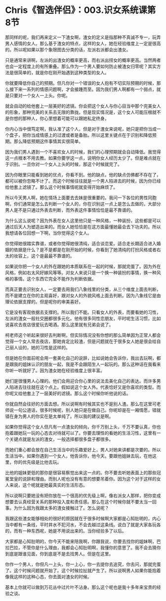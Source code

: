 # Chris《智选伴侣》：003.识女系统课第8节

那同样的呢，我们再来定义一下渣女啊，渣女的定义是指那种不真诚不专一，玩弄男人感情的女人。那么基于渣女的特点，这样的女人，她在经验维度上一定是很高的。所以呢如果以那个象限图去分类的话，左派右派都会出渣女。

只是通常来讲啊，左派的出渣女的概率更高，而右派出捞女的概率更高。当然两者也会一定程度上的有所重叠。那么作为一个男人要如何防止被渣女归零呢？其实方法是很简单的，就是你在刚开始遇到这种类型的女人。

你就要降低你自己的预期。但凡你对一个错误的女人抱有不切实际预期的时候，那么接下来一系列的情感问题啊，才会接踵而至。因为我们男人啊都有一个弱点，就是只要对一个女人一上头。你呢。

就会自动的给他套上一层美好的滤镜。你会把这个女人与你心目当中那个完美女人的形象，那种完美的关系去无限的靠拢。但是现实情况是，这个女人可能压根就不是你想的那种人，你心里想着可能可以跟她私定终身。

你内心当中很笃定啊，我认准了这个人，但是对于渣女来说呢，她只是把你当成一个盘子，把你当成情感上的过渡或者是备胎。所以这里关键点在于识别和降低预期。那么降低预期这件事情其实很简单。

因为我们男人遇到一个不喜欢女人的时候，我们的心理预期就会自动降低。我觉得这一点根本不用去教。如果你要学这一点，说明你女人经历太少了。但是难点就在于识别。一旦你对一个女人上头的时候，那这个时候就完了。

因为你眼里只能看到她的优点，你看不到。他的缺点，他的缺点仿佛都不存在了，都可以被你忽略不计了。而这个时候往往就是一个男人陷进去的时候，因为你已经给他套上滤镜了。那么这个时候事情呢就变得开始麻烦了。

所以今天男人啊，她在情场上面要去去妹是很重要的。我问一下各位的男性同胞啊，你们通常是怎么去判断一个女人的，你在识别这一点上是怎么去做的，大部分男人是不是只通过外表去判断，而外表这件事情恰恰是最不靠谱的。

为什么这么说呢？因为外表在女人这里他只是一种风格，一种装扮，这些都是可以通过后天人为塑造出来的。而女人她恰恰是在这方面最懂她最会去下功夫的。所以我想请各位回想一下啊，当你觉得这个女人。

你觉得她很踏实靠谱，或者你觉得她很清纯，适合谈恋爱。适合走长期适合进入婚姻的依据是什么？是不是都是在刚开始的时候，你看到了她清纯的打扮风格或者右太的妆容上，这个是最最不靠谱的。

如果说你把一个女人的外在跟她的本质联系在一起的时候，那就完蛋了。因为外在风格，例如右太风好嫁风等等。对女人来说只是一个换一种装扮的事情，换一种风格的事情。这个东西它完全不能作为判断依据。

而真正要去识别女人，一定要去用我们八象线里的分类，从三个维度上面去判断，而不是建立在你的主观喜好，跟对女人的外貌风格上面去判断。因为八象线它是由理论依据支撑的。但是呢你的审美喜好。

它是没有客观依据去支撑的。所以我们不能。只看女人的外表，而要看她的习性，左派的渣女一般社交圈都很多元化。他有很多同性恋朋友，平时呢生活习惯，比如说喜欢去夜店很爱玩去喝酒。那么这里就有兄弟会说了。

柯老师这个听起来很好去判断啊，但实际情况没有你想的那么简单因为正常人都会觉得一个女人常去夜店，那她肯定比较渣，但是问题就在于很多女人她是很会给自己丽人设的，她的习性是这样的。

但是她在你面前呢会用一套美化自己的说辞，比如说她会告诉你，我出去玩啊，都是跟我的姐妹认识的朋友一起，我是不会跟陌生人一起玩的。那么这种话在我看来你听一听就好了。因为渣女她在经验维度上很丰富。

她们是很懂男人心理的。他们会用迎合你心里的说法去美化自己的表达。而许多男人陷进去往往就在这个点上。假如说这个女人外。代表恰好又是你喜欢的类型。而你呢又给他套上了一层美好的滤镜。那么这个时候你听他说的话。

你就自然会往好的方面去想。所以说啊有时候其实也不是别人渣。那么在这里可老师说一句公道话，很多时候呢，别人她只是在做自己。你呢却是在一厢情愿，错就错在身为男人的你实在是太单纯了。所以我的建议是啊。

如果你觉得这个女人但凡有一点渣女的倾向，你千万别上头，千万不要认真，你也抱着跟她玩一玩的心态去对待就可以了。你要去理性的看她的生活习性，这里有一个关键点就是左派的渣女，一般选择都很多盘子都很多。

而她们重心都会放在自己生活当中的乐趣爱好上，男人对她来讲都是次要的。所以生活当中。如果你遇到一个女人，他告诉你，他今天。要跟他姐妹去玩，在他这里，你的优先级是比他去玩。

比他的姐妹更低的那你是很容易察觉出来这一点的。你不要去听她表面上的那些冠冕堂皇的说辞和理由。而别人呢也没有有意的想要吊着你。因为这个对于这样的女人来说，这个呢就是她最真实的生活形态。

所以说啊只要她没有把你放在一个很高的优先级上啊，像右派女人那样，把你变成想要去认真经营关系的那种投入度和责任感。那么在这个时候你就不要太当一回事。为什么因为我跟太多的渣女接触过了。怎么说呢？

我跟这些渣女能够相处的很好的原因就在于很多时候啊大家都是心知肚明的，内心当中都有一条线，平时井水不犯河水，不会去越过这条线。说白了就是大家各玩各的，而有一种东西呢，她是不用说出来的。当你经验多了以后。

大家都是心知肚明的，你今天不能来陪我啊，你跟我说，你要去找你的姐妹啊，巴拉巴拉，不管你是什么理由，我都会心知肚明啊，我懂你的意思了。我不会去猜你到底是跟谁见面，你到底是不是去找男人。但是在这里。

你作一个男人，你但凡一上头，你一上心，你一去提你去追究，你去问，那就完蛋了。这个时候问题就开始了。这个时候拉扯就产生了。所以说啊男人如果你能抱着像我这样的这种心态，你去面对渣女的时候。

基本上你就可以做到万花丛中过片叶不沾身。那么这个呢也是我十多年来宝贵的经验之谈。
